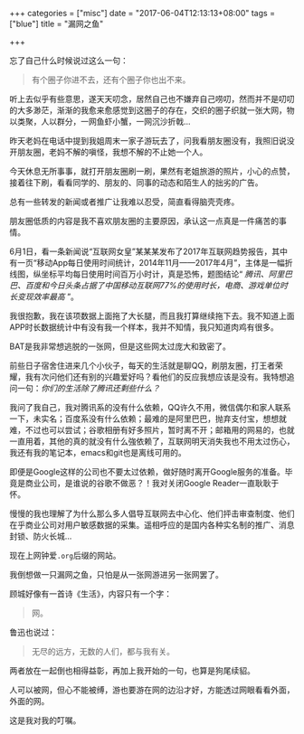 +++
categories = ["misc"]
date = "2017-06-04T12:13:13+08:00"
tags = ["blue"]
title = "漏网之鱼"

+++

忘了自己什么时候说过这么一句：

>有个圈子你进不去，还有个圈子你也出不来。

听上去似乎有些意思，遂天天叨念，居然自己也不嫌弃自己唠叨，然而并不是叨叨的大多渺茫，渐渐的我愈来愈感觉到这圈子的存在，交织的圈子织就一张大网，物以类聚，人以群分，一网鱼虾小蟹，一网沉沙折戟...

<!--more-->

昨天老妈在电话中提到我姐周末一家子游玩去了，问我看朋友圈没有，我照旧说没开朋友圈，老妈不解的嗔怪，我想不解的不止她一个人。

今天休息无所事事，就打开朋友圈刷一刷，果然有老姐旅游的照片，小心的点赞，接着往下刷，看看同学的、朋友的、同事的动态和陌生人的拙劣的广告。

总有一些转发的新闻或者推广让我难以忍受，简直看得脑壳壳疼。

朋友圈低质的内容是我不喜欢朋友圈的主要原因，承认这一点真是一件痛苦的事情。

6月1日，看一条新闻说“互联网女皇”某某某发布了2017年互联网趋势报告，其中有一页“移动App每日使用时间统计，2014年11月——2017年4月”，主体是一幅折线图，纵坐标平均每日使用时间百万小时计，真是恐怖，题图结论“ *腾讯、阿里巴巴、百度和今日头条占据了中国移动互联网77%的使用时长，电商、游戏单位时长变现效率最高* ”。

我很抱歉，我在该项数据上面拖了大长腿，而且我打算继续拖下去。我不知道上面APP时长数据统计中有没有我一个样本，我并不知情，我只知道肉鸡有很多。

BAT是我非常想逃脱的一张网，但是这些网太过庞大和致密了。

前些日子宿舍住进来几个小伙子，每天的生活就是聊QQ，刷朋友圈，打王者荣耀，我有次问他们还有别的兴趣爱好吗？看他们的反应我想应该是没有。我特想追问一句：*你们的生活除了腾讯还剩些什么？*

我问了我自己，我对腾讯系的没有什么依赖，QQ许久不用，微信偶尔和家人联系一下，未实名；百度系没有什么依赖；最难的是阿里巴巴，抛弃支付宝，想想就难，不过也可以尝试；谷歌相册有好多照片，暂时离不开；邮箱用的网易的，也就一直用着，其他的真的就没有什么強依赖了，互联网明天消失我也不用太过伤心，我还有我的笔记本，emacs和git也是离线可用的。

即便是Google这样的公司也不要太过依赖，做好随时离开Google服务的准备。毕竟是商业公司，是谁说的谷歌不做恶？！我对关闭Google Reader一直耿耿于怀。

慢慢的我也理解了为什么那么多人倡导互联网去中心化、他们抨击审查制度、他们在乎商业公司对用户敏感数据的采集。遥相呼应的是国内各种实名制的推广、消息封锁、防火长城...

现在上网钟爱`.org`后缀的网站。

我倒想做一只漏网之鱼，只怕是从一张网游进另一张网罢了。

顾城好像有一首诗《生活》，内容只有一个字：

>网。

鲁迅也说过：

>无尽的远方，无数的人们，都与我有关。

两者放在一起倒也相得益彰，再加上我开始的一句，也算是狗尾续貂。

人可以被网，但心不能被缚，游也要游在网的边沿才好，方能透过网眼看看外面，外面的网。

这是我对我的叮嘱。
